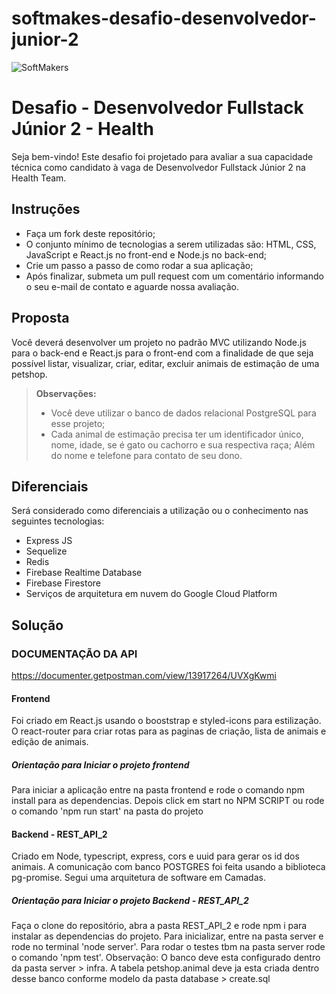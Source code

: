 # softmakes-desafio-desenvolvedor-junior-2

 ![SoftMakers](https://www.softmakers.com.br/assets/img/logotipo14xxhdpi.png)

# Desafio - Desenvolvedor Fullstack Júnior 2 - Health
Seja bem-vindo! Este desafio foi projetado para avaliar a sua capacidade técnica como candidato à vaga de Desenvolvedor Fullstack Júnior 2 na Health Team.

## Instruções
- Faça um fork deste repositório;
- O conjunto mínimo de tecnologias a serem utilizadas são: HTML, CSS, JavaScript e React.js no front-end e Node.js no back-end;
- Crie um passo a passo de como rodar a sua aplicação;
- Após finalizar, submeta um pull request com um comentário informando o seu e-mail de contato e aguarde nossa avaliação.

## Proposta
Você deverá desenvolver um projeto no padrão MVC utilizando Node.js para o back-end e React.js para o front-end com a finalidade de que seja possível listar, visualizar, criar, editar, excluir animais de estimação de uma petshop.
> **Observações:**
> - Você deve utilizar o banco de dados relacional PostgreSQL para esse projeto;
> - Cada animal de estimação precisa ter um identificador único, nome, idade, se é gato ou cachorro e sua respectiva raça; Além do nome e telefone para contato de seu dono.

## Diferenciais
Será considerado como diferenciais a utilização ou o conhecimento nas seguintes tecnologias:
- Express JS
- Sequelize
- Redis
- Firebase Realtime Database
- Firebase Firestore
- Serviços de arquitetura em nuvem do Google Cloud Platform

## Solução

### DOCUMENTAÇÃO DA API 

https://documenter.getpostman.com/view/13917264/UVXgKwmi

#### Frontend

Foi criado em React.js usando o booststrap e styled-icons para estilização.
O react-router para criar rotas para as paginas de criação, lista de animais e edição de animais. 

##### Orientação para Iniciar o projeto frontend

Para iniciar a aplicação entre na pasta frontend e rode o comando npm install para as dependencias.
Depois click em start no NPM SCRIPT ou rode o comando 'npm run start' na pasta do projeto

#### Backend - REST_API_2

Criado em Node, typescript, express, cors e uuid para gerar os id dos animais. 
A comunicação com banco POSTGRES foi feita usando a biblioteca pg-promise. 
Segui uma arquitetura de software em Camadas.

##### Orientação para Iniciar o projeto Backend - REST_API_2

Faça o clone do repositório, abra a pasta REST_API_2 e rode npm i para instalar as dependencias do projeto.
Para inicializar, entre na pasta server e rode no terminal 'node server'.
Para rodar o testes tbm na pasta server rode o comando 'npm test'.
Observação: O banco deve esta configurado dentro da pasta server > infra. A tabela petshop.animal deve ja esta criada dentro desse banco conforme modelo da pasta database > create.sql
